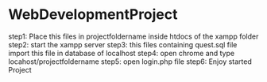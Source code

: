 # WebDevelopmentProject
step1: Place this files in projectfoldername inside htdocs of the xampp folder
step2: start the xampp server
step3: this files containing quest.sql file import this file in database of localhost
step4: open chrome and type locahost/projectfoldername
step5: open login.php file
step6: Enjoy started Project 
